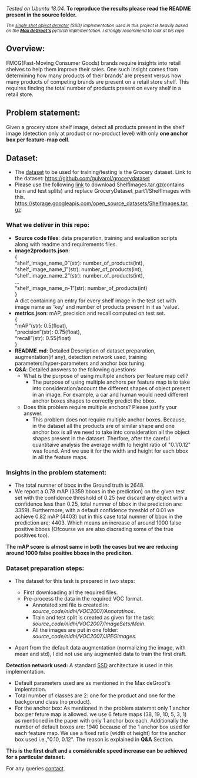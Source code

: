 *Tested on Ubuntu 18.04.*
**To reproduce the results please read the README present in the source folder.**

*<sub>The [single shot object detector](https://arxiv.org/pdf/1512.02325.pdf) (SSD) implementation used in this project is heavily based on the **[Max deGroot's](https://github.com/amdegroot/ssd.pytorch)** pytorch implementation. I strongly recommend to look at his repo</sub>*

## Overview: 
FMCG(Fast-Moving Consumer Goods) brands require insights into retail shelves to help them improve their sales. One such insight comes from determining how many products of their brands’ are present versus how many products of competing brands are present on a retail store shelf. This requires finding the total number of products present on every shelf in a retail store.

## Problem statement:
Given a grocery store shelf image, detect all products present in the shelf image (detection only at product or no-product level) with only **one anchor box per feature-map cell**.

## Dataset:
* The [dataset](https://github.com/gulvarol/grocerydataset) to be used for training/testing is the Grocery dataset. Link to the dataset: https://github.com/gulvarol/grocerydataset
* Please use the following [link](https://storage.googleapis.com/open_source_datasets/ShelfImages.tar.gz) to download ShelfImages.tar.gz(contains train and test splits) and replace GroceryDataset_part1/ShelfImages with this.
https://storage.googleapis.com/open_source_datasets/ShelfImages.tar.gz

### What we deliver in this repo:
* **Source code files**: data preparation, training and evaluation scripts along with readme and requirements files.
* **image2products.json**: <br/>
	{ <br/>
		“shelf_image_name_0”(str): number_of_products(int), <br/>
		“shelf_image_name_1”(str): number_of_products(int), <br/>
		“shelf_image_name_2”(str): number_of_products(int), <br/>
		... <br/>
		“shelf_image_name_n-1”(str): number_of_products(int) <br/>
	}<br/>
A dict containing an entry for every shelf image in the test set with image name as ‘key’ and number of products present in it as ‘value’.
* **metrics.json**: mAP, precision and recall computed on test set. <br/>
	{<br/>
		“mAP”(str): 0.5(float),<br/>
		“precision”(str): 0.75(float),<br/>
		“recall”(str): 0.55(float)<br/>
	}<br/>
* **README.md**: Detailed Description of dataset preparation, augmentation(if any), detection network used, training
parameters/hyper-parameters and anchor box tuning.
* **Q&A**: Detailed answers to the following questions:
	* What is the purpose of using multiple anchors per feature map cell?
		* The purpose of using multiple anchors per feature map is to take into consideration/account the different shapes of object present in an image. For example, a car and human would need different anchor boxes shapes to correctly predict the bbox. 
	* Does this problem require multiple anchors? Please justify your answer.
		* This problem does not require multiple anchor boxes. Because, in the dataset all the products are of similar shape and one anchor box is all we need to take into consideration all the object shapes present in the dataset. Therfore, after the careful quantitaive analysis the average width to height ratio of "0.1/0.12" was found. And we use it for the width and height for each bbox in all the feature maps.


### Insights in the problem statement: <br/>
* The total numner of bbox in the Ground truth is 2648. <br/>
* We report a 0.78 mAP (3359 bboxs in the prediction) on the given test set with the confidence threshold of 0.25 (we discard any object with a confidence less than 0.25, total numner of bbox in the prediction are: 3359). Furthermore, with a default confidence threshld of 0.01 we achieve 0.82 mAP (4403) but in this case total numner of bbox in the prediction are: 4403. Which means an increase of around 1000 false positive bboxs (Ofcourse we are also discrading some of the true positives too).<br/>

**The mAP score is almost same in both the cases but we are reducing around 1000 false positive bboxs in the prediciton.**<br/>


### Dataset preparation steps:
* The dataset for this task is prepared in two steps:
	* First downloading all the required files.
	* Pre-process the data in the required VOC format.
		* Annotated xml file is created in: *source_code/nidhi/VOC2007/Annotatinos*. <br/>
		* Train and test split is created as given for the task:  *source_code/nidhi/VOC2007/ImageSets/Main*. <br/>
		* All the images are put in one folder: *source_code/nidhi/VOC2007/JPEGImages.* <br/>

* Apart from the default data augmentation (normalizing the image, with mean and std), I did not use any augmented data to train the first draft. <br/>

**Detection network used:** A standard [SSD]("https://arxiv.org/pdf/1512.02325.pdf") architecture is used in this implementation. <br/>
* Default parameters used are as mentioned in the Max deGroot's implentation.
* Total number of classes are 2: one for the product and one for the backgorund class (no product). 
* For the anchor box: As mentioned in the problem statemnt only 1 anchor box per feture map is allowed. we use 6 feture maps (38, 19, 10, 5, 3, 1) as mentioned in the paper with only 1 anchor box each. Additionally the number of default boxes are: 1940 because of the 1 anchor box used for each feature map. We use a fixed ratio (width ot height) for the anchor box used i.e.,"0.10, 0.12". The reason is explained in **Q&A** Section.


**This is the first draft and a considerable speed increase can be achieved for a particular dataset.**

For any queries [contact](raotnameh@gmail.com).
